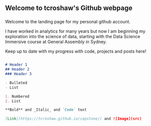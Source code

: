 ## Welcome to tcroshaw's Github webpage


### 

Welcome to the landing page for my personal github account.

I have worked in analytics for many years but now I am beginning my exploration into the science of data, starting with the Data Science Immersive course at General Assembly in Sydney.

Keep up to date with my progress with code, projects and posts here!

```markdown

# Header 1
## Header 2
### Header 3

- Bulleted
- List

1. Numbered
2. List

**Bold** and _Italic_ and `Code` text

[Link](https://tcroshaw.github.io/capstone/) and ![Image](src)
```
